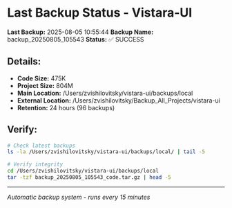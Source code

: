 # Last Backup Status - Vistara-UI

**Last Backup:** 2025-08-05 10:55:44
**Backup Name:** backup_20250805_105543
**Status:** ✅ SUCCESS

## Details:
- **Code Size:** 475K
- **Project Size:** 804M
- **Main Location:** /Users/zvishilovitsky/vistara-ui/backups/local
- **External Location:** /Users/zvishilovitsky/Backup_All_Projects/vistara-ui
- **Retention:** 24 hours (96 backups)

## Verify:
```bash
# Check latest backups
ls -la /Users/zvishilovitsky/vistara-ui/backups/local/ | tail -5

# Verify integrity
cd /Users/zvishilovitsky/vistara-ui/backups/local
tar -tzf backup_20250805_105543_code.tar.gz | head -5
```

---
*Automatic backup system - runs every 15 minutes*
